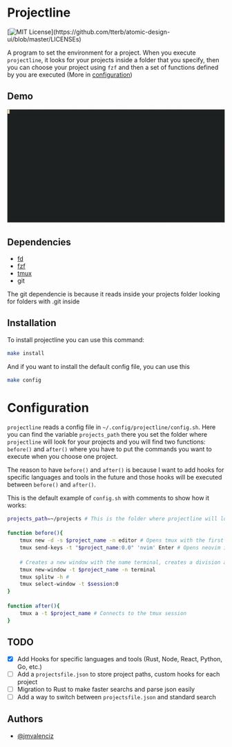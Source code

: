 # Projectline
[![MIT License](https://img.shields.io/apm/l/atomic-design-ui.svg?)](https://github.com/tterb/atomic-design-ui/blob/master/LICENSEs)

A program to set the environment for a project.
When you execute `projectline`, it looks for your projects inside a folder that you specify, then you can choose your project using `fzf` and then a set of functions defined by you are executed (More in [configuration](#configuration))

## Demo
![projectline demo](assets/tty.gif "projectline demo")

## Dependencies
- [fd](https://github.com/sharkdp/fd)
- [fzf](https://github.com/junegunn/fzf)
- [tmux](https://github.com/tmux/tmux)
- git

The git dependencie is because it reads inside your projects folder looking for folders with .git inside

## Installation

To install projectline you can use this command:
```bash
make install
```

And if you want to install the default config file, you can use this
```bash
make config
```

# Configuration
`projectline` reads a config file in `~/.config/projectline/config.sh`. Here you can find the variable `projects_path` there you set the folder where `projectline` will look for your projects and you will find two functions: `before()` and `after()` where you have to put the commands you want to execute when you choose one project.

The reason to have `before()` and `after()` is because I want to add hooks for specific languages and tools in the future and those hooks will be executed between `before()` and `after()`.

This is the default example of `config.sh` with comments to show how it works:
```bash
projects_path=~/projects # This is the folder where projectline will look for your projects

function before(){ 
    tmux new -d -s $project_name -n editor # Opens tmux with the first window named as editor
    tmux send-keys -t "$project_name:0.0" 'nvim' Enter # Opens neovim in the editor window
    
    # Creates a new window with the name terminal, creates a division and returns to window 0
    tmux new-window -t $project_name -n terminal
    tmux splitw -h # 
    tmux select-window -t $session:0
}

function after(){
    tmux a -t $project_name # Connects to the tmux session
}
```

## TODO
- [x] Add Hooks for specific languages and tools (Rust, Node, React, Python, Go, etc.)
- [ ] Add a `projectsfile.json` to store project paths, custom hooks for each project
- [ ] Migration to Rust to make faster searchs and parse json easily
- [ ] Add a way to switch between `projectsfile.json` and standard search

## Authors

- [@jmvalenciz](https://www.github.com/jmvalenciz)
